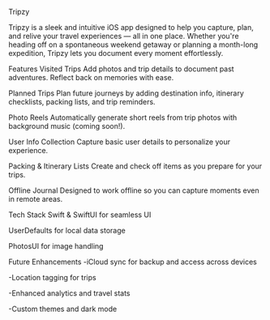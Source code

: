 Tripzy

Tripzy is a sleek and intuitive iOS app designed to help you capture, plan, and relive your travel experiences — all in one place. Whether you're heading off on a spontaneous weekend getaway or planning a month-long expedition, Tripzy lets you document every moment effortlessly.

Features
Visited Trips
Add photos and trip details to document past adventures. Reflect back on memories with ease.

Planned Trips
Plan future journeys by adding destination info, itinerary checklists, packing lists, and trip reminders.

Photo Reels
Automatically generate short reels from trip photos with background music (coming soon!).

User Info Collection
Capture basic user details to personalize your experience.

Packing & Itinerary Lists
Create and check off items as you prepare for your trips.

Offline Journal
Designed to work offline so you can capture moments even in remote areas.

Tech Stack
Swift & SwiftUI for seamless UI

UserDefaults for local data storage

PhotosUI for image handling

Future Enhancements
-iCloud sync for backup and access across devices

-Location tagging for trips

-Enhanced analytics and travel stats

-Custom themes and dark mode
